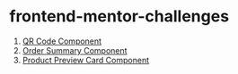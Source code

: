 # frontend-mentor-challenges

1. [QR Code Component](https://vedanknaik.github.io/frontend-mentor-challenges/qr-code-component-main)
2. [Order Summary Component](https://vedanknaik.github.io/frontend-mentor-challenges/order-summary-component-main)
3. [Product Preview Card Component](https://vedanknaik.github.io/frontend-mentor-challenges/product-preview-card-component-main)



